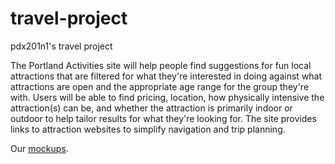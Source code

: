 # travel-project
pdx201n1's travel project

The Portland Activities site will help people find suggestions for fun local attractions that are filtered for what they're interested in doing against what attractions are open and the appropriate age range for the group they're with.  Users will be able to find pricing, location, how physically intensive the attraction(s) can be, and whether the attraction is primarily indoor or outdoor to help tailor results for what they're looking for. The site provides links to attraction websites to simplify navigation and trip planning.

Our [mockups](https://gist.github.com/risachi/505a3917d74d685067a5).
